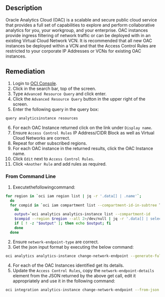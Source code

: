 ## Description

Oracle Analytics Cloud (OAC) is a scalable and secure public cloud service that provides a full set of capabilities to explore and perform collaborative analytics for you, your workgroup, and your enterprise. OAC instances provide ingress filtering of network traffic or can be deployed with in an existing Virtual Cloud Network VCN. It is recommended that all new OAC instances be deployed within a VCN and that the Access Control Rules are restricted to your corporate IP Addresses or VCNs for existing OAC instances.

## Remediation

1. Login to [OCI Console](https://www.oracle.com/cloud/).
2. Click in the search bar, top of the screen.
3. Type `Advanced Resource Query` and click enter.
4. Click the `Advanced Resource Query` button in the upper right of the screen.
5. Enter the following query in the query box:

```bash
query analyticsinstance resources
```

6. For each OAC Instance returned click on the link under `Display name`.
7. Ensure `Access Control Rules` IP Address/CIDR Block as well as Virtual Cloud Networks are correct.
8. Repeat for other subscribed regions.
9. For each OAC instance in the returned results, click the OAC Instance name.
10. Click `Edit` next to `Access Control Rules`.
11. Click `+Another Rule` and add rules as required.

### From Command Line

1. Executethefollowingcommand:

```bash
for region in `oci iam region list | jq -r '.data[] | .name'`;
  do
  for compid in `oci iam compartment list --compartment-id-in-subtree TRUE 2>/dev/null | jq -r '.data[] | .id'`
    do
    output=`oci analytics analytics-instance list --compartment-id
    $compid --region $region --all 2>/dev/null | jq -r '.data[] | select(."network-endpoint-details"."network-endpoint-type" == "PUBLIC")'`
    if [ ! -z "$output" ]; then echo $output; fi
    done
  done
```

2. Ensure `network-endpoint-type` are correct.
3. Get the json input format by executing the below command:

```bash
oci analytics analytics-instance change-network-endpoint --generate-full-command-json-input
```

4. For each of the OAC Instances identified get its details.
5. Update the `Access Control Rules`, copy the `network-endpoint-details` element from the JSON returned by the above get call, edit it appropriately and use it in the following command:

```bash
oci integration analytics-instance change-network-endpoint --from-json '<network endpoints JSON>'
```